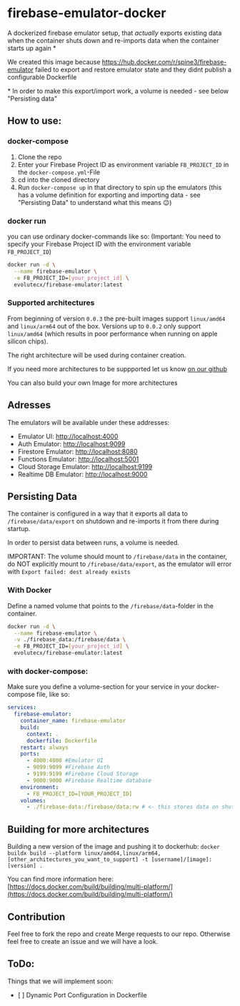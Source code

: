 # firebase-emulator-docker

A dockerized firebase emulator setup, that _actually_ exports existing data when the container shuts down and re-imports data when the container starts up again \*

We created this image because https://hub.docker.com/r/spine3/firebase-emulator failed to export and restore emulator state and they didnt publish a configurable Dockerfile

\* In order to make this export/import work, a volume is needed - see below "Persisting data"

## How to use:

### docker-compose

1. Clone the repo
2. Enter your Firebase Project ID as environment variable `FB_PROJECT_ID` in the `docker-compose.yml`-File
3. cd into the cloned directory
4. Run `docker-compose up` in that directory to spin up the emulators (this has a volume definition for exporting and importing data - see "Persisting Data" to understand what this means 😉)

### docker run

you can use ordinary docker-commands like so:
(Important: You need to specify your Firebase Project ID with the environment variable `FB_PROJECT_ID`)

```sh
docker run -d \
  --name firebase-emulator \
  -e FB_PROJECT_ID=[your_project_id] \
  evolutecx/firebase-emulator:latest
```

### Supported architectures

From beginning of version `0.0.3` the pre-built images support `linux/amd64` and `linux/arm64` out of the box. Versions up to `0.0.2` only support `linux/amd64` (which results in poor performance when running on apple silicon chips).

The right architecture will be used during container creation.

If you need more architectures to be suppported let us know [on our github](https://github.com/evolute-cx/firebase-emulator-docker)

You can also build your own Image for more architectures

## Adresses

The emulators will be available under these addresses:

- Emulator UI: [http://localhost:4000](http://localhost:4000)
- Auth Emulator: [http://localhost:9099](http://localhost:9099)
- Firestore Emulator: [http://localhost:8080](http://localhost:8080)
- Functions Emulator: [http://localhost:5001](http://localhost:5001)
- Cloud Storage Emulator: [http://localhost:9199](http://localhost:9199)
- Realtime DB Emulator: [http://localhost:9000](http://localhost:9000)

## Persisting Data

The container is configured in a way that it exports all data to `/firebase/data/export` on shutdown and re-imports it from there during startup.

In order to persist data between runs, a volume is needed.

IMPORTANT: The volume should mount to `/firebase/data` in the container, do NOT explicitly mount to `/firebase/data/export`, as the emulator will error with `Export failed: dest already exists`

### With Docker

Define a named volume that points to the `/firebase/data`-folder in the container.

```sh
docker run -d \
  --name firebase-emulator \
  -v ./firebase_data:/firebase/data \
  -e FB_PROJECT_ID=[your_project_id] \
  evolutecx/firebase-emulator:latest
```

### with docker-compose:

Make sure you define a volume-section for your service in your docker-compose file, like so:

```yaml
services:
  firebase-emulator:
    container_name: firebase-emulator
    build:
      context: .
      dockerfile: Dockerfile
    restart: always
    ports:
      - 4000:4000 #Emulator UI
      - 9099:9099 #Firebase Auth
      - 9199:9199 #Firebase Cloud Storage
      - 9000:9000 #Firebase Realtime database
    environment:
      - FB_PROJECT_ID=[YOUR_PROJECT_ID]
    volumes:
      - ./firebase-data:/firebase/data:rw # <- this stores data on shutdown to ./firebase-data/data/export on your host
```

## Building for more architectures

Building a new version of the image and pushing it to dockerhub:
`docker buildx build --platform linux/amd64,linux/arm64,[other_architectures_you_want_to_support] -t [username]/[image]:[version] .`

You can find more information here: [https://docs.docker.com/build/building/multi-platform/](https://docs.docker.com/build/building/multi-platform/)

## Contribution

Feel free to fork the repo and create Merge requests to our repo. Otherwise feel free to create an issue and we will have a look.

## ToDo:

Things that we will implement soon:

- [ ] Dynamic Port Configuration in Dockerfile
